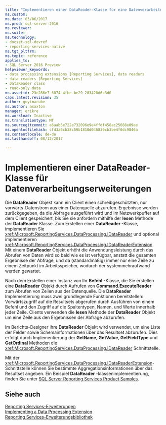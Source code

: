 ```yaml
---
title: "Implementieren einer DataReader-Klasse für eine Datenverarbeitungserweiterung | Microsoft Docs"
ms.custom: 
ms.date: 03/06/2017
ms.prod: sql-server-2016
ms.reviewer: 
ms.suite: 
ms.technology:
- docset-sql-devref
- reporting-services-native
ms.tgt_pltfrm: 
ms.topic: reference
applies_to:
- SQL Server 2016 Preview
helpviewer_keywords:
- data processing extensions [Reporting Services], data readers
- data readers [Reporting Services]
- DataReader class
- read-only data
ms.assetid: 23e286e7-6074-4fbe-be29-203420d6c3d0
caps.latest.revision: 35
author: guyinacube
ms.author: asaxton
manager: erikre
ms.workload: Inactive
ms.translationtype: MT
ms.sourcegitcommit: a6aab5e722e732096e9e4ffdf458ac25088e09ae
ms.openlocfilehash: cfd3a6cb38c59b1810d046839cb3be4f0dc9846a
ms.contentlocale: de-de
ms.lasthandoff: 08/12/2017

---
```

# <a name="implementing-a-datareader-class-for-a-data-processing-extension"></a>Implementieren einer DataReader-Klasse für Datenverarbeitungserweiterungen
  Die **DataReader** Objekt kann ein Client einen schreibgeschützten, nur vorwärts-Datenstrom aus einer Datenquelle abzurufen. Ergebnisse werden zurückgegeben, da die Abfrage ausgeführt wird und im Netzwerkpuffer auf dem Client gespeichert, bis Sie sie anfordern mithilfe der **lesen** Methode der **DataReader** Klasse. Zum Erstellen einer **DataReader** -Klasse, implementieren Sie <xref:Microsoft.ReportingServices.DataProcessing.IDataReader> und optional implementieren <xref:Microsoft.ReportingServices.DataProcessing.IDataReaderExtension>. Mit einem **DataReader** Objekt erhöht die Anwendungsleistung durch das Abrufen von Daten wird so bald wie es ist verfügbar, anstatt die gesamten Ergebnisse der Abfrage, und da (standardmäßig) immer nur eine Zeile zu einem Zeitpunkt im Arbeitsspeicher, wodurch der systemmehraufwand werden gewartet.  
  
 Nach dem Erstellen einer Instanz von Ihr **Befehl** -Klasse, die Sie erstellen eine **DataReader** Objekt durch Aufrufen von **Command.ExecuteReader** zum Abrufen von Zeilen aus der Datenquelle. Die **DataReader** Implementierung muss zwei grundlegende Funktionen bereitstellen: Vorwärtszugriff auf die Resultsets abgerufen durch Ausführen von einem Befehl und den Zugriff auf die Spaltentypen, Namen, und Werte innerhalb jeder Zeile. Clients verwenden die **lesen** Methode der **DataReader** Objekt um eine Zeile aus den Ergebnissen der Abfrage abzurufen.  
  
 Im Berichts-Designer Ihre **DataReader** Objekt wird verwendet, um eine Liste der Felder sowie Schemainformationen über das Resultset abzurufen. Dies erfolgt durch Implementierung der **GetName**, **GetValue**, **GetFieldType** und **GetOrdinal** Methoden die <xref:Microsoft.ReportingServices.DataProcessing.IDataReader> Schnittstelle.  
  
 Mit der <xref:Microsoft.ReportingServices.DataProcessing.IDataReaderExtension>-Schnittstelle können Sie bestimmte Aggregationsinformationen über das Resultset angeben. Ein Beispiel **DataReader** -klassenimplementierung, finden Sie unter [SQL Server Reporting Services Product Samples](http://go.microsoft.com/fwlink/?LinkId=177889).  
  
## <a name="see-also"></a>Siehe auch  
 [Reporting Services-Erweiterungen](../../../reporting-services/extensions/reporting-services-extensions.md)   
 [Implementing a Data Processing Extension](../../../reporting-services/extensions/data-processing/implementing-a-data-processing-extension.md)   
 [Reporting Services-Erweiterungsbibliothek](../../../reporting-services/extensions/reporting-services-extension-library.md)  
  
  


